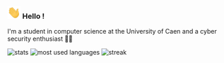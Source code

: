<h3> <img src="https://github.com/Parply/Parply/blob/master/.github/Hi.gif?raw=true" width="30px"> Hello ! </h3> 

I'm a student in computer science at the University of Caen and a cyber security enthusiast 👨‍💻

![stats](https://github-readme-stats.vercel.app/api?username=b3rt1ng&show_icons=true&theme=gruvbox)
![most used languages](https://github-readme-stats.vercel.app/api/top-langs/?username=b3rt1ng&theme=gruvbox&layout=compact)
<img src="https://github-readme-streak-stats.herokuapp.com/?user=b3rt1ng&theme=gruvbox" alt="streak"/>
